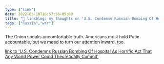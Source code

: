 ```yaml
---
type: ["link"]
date: 2022-03-10T16:57:56-05:00
title: "🔗 linkblog: my thoughts on 'U.S. Condemns Russian Bombing Of Hospital As Horrific Act That Any World Power Could Theoretically Commit'"
tags: ["Russia","war"]
---
```

The Onion speaks uncomfortable truth. Americans must hold Putin accountable, but we meed to turn our attention inward, too.
 
[link to 'U.S. Condemns Russian Bombing Of Hospital As Horrific Act That Any World Power Could Theoretically Commit'](https://www.theonion.com/u-s-condemns-russian-bombing-of-hospital-as-horrific-a-1848636409)
